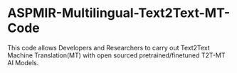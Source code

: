 # ASPMIR-Multilingual-Text2Text-MT-Code
This code allows Developers and Researchers to carry out Text2Text Machine Translation(MT) with open sourced pretrained/finetuned T2T-MT AI Models.
